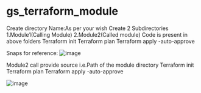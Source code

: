 # gs_terraform_module
Create directory Name:As per your wish
Create 2 Subdirectories 1.Module1(Calling Module)
                        2.Module2(Called module)
                        Code is present in above folders
                        Terraform init
                        Terraform plan
                        Terraform apply -auto-approve
                        
Snaps for reference:
![image](https://github.com/gsbarure/gs_terraform_module/assets/125451289/62e9f029-a283-4fad-986d-0df8381cd4e4)

Module2 call provide source i.e.Path of the module directory
                        Terraform init
                        Terraform plan
                        Terraform apply -auto-approve

![image](https://github.com/gsbarure/gs_terraform_module/assets/125451289/16e597b5-d58e-402c-8bdb-02dd647884ab)


                  
